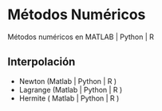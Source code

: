 # Métodos Numéricos

Métodos numéricos en MATLAB | Python | R

## Interpolación

  - Newton (Matlab | Python | R )
  - Lagrange (Matlab | Python | R )
  - Hermite ( Matlab | Python | R )
